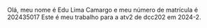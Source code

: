 Olá, meu nome é Edu Lima Camargo e meu número de matrícula é 202435017
Este é meu trabalho para a atv2 de dcc202 em 2024-2.    